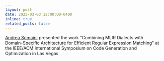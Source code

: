 ```yaml
---
layout: post
date: 2025-03-03 12:00:00-0400
inline: true
related_posts: false
---
```


[Andrea Somaini](https://github.com/thegoldgoat) presented the work "Combining MLIR Dialects with Domain-Specific Architecture for Efficient Regular Expression Matching" at the IEEE/ACM International Symposium on Code Generation and Optimization in Las Vegas.